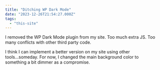 ```yaml
---
title: "Ditching WP Dark Mode"
date: "2023-12-26T21:54:27.000Z"
tags: 
  - "this-site"
---
```


I removed the WP Dark Mode plugin from my site. Too much extra JS. Too many conflicts with other third party code.

I think I can implement a better version on my site using other tools...someday. For now, I changed the main background color to something a bit dimmer as a compromise.

